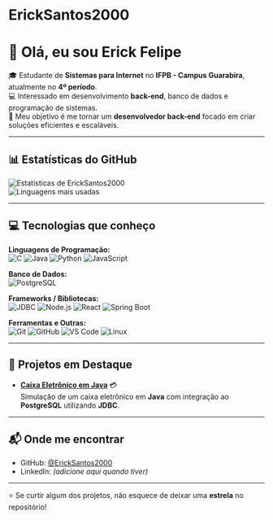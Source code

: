 # ErickSantos2000  

# 👋 Olá, eu sou Erick Felipe  

🎓 Estudante de **Sistemas para Internet** no **IFPB - Campus Guarabira**, atualmente no **4º período**.  
💻 Interessado em desenvolvimento **back-end**, banco de dados e programação de sistemas.  
🚀 Meu objetivo é me tornar um **desenvolvedor back-end** focado em criar soluções eficientes e escaláveis.  

---

## 📊 Estatísticas do GitHub  

![Estatísticas de ErickSantos2000](https://github-readme-stats.vercel.app/api?username=ErickSantos2000&show_icons=true&theme=radical)  
![Linguagens mais usadas](https://github-readme-stats.vercel.app/api/top-langs/?username=ErickSantos2000&layout=compact&theme=radical)  

---

## 💻 Tecnologias que conheço

**Linguagens de Programação:**  
![C](https://img.shields.io/badge/C-00599C?style=for-the-badge&logo=c&logoColor=white)
![Java](https://img.shields.io/badge/Java-007396?style=for-the-badge&logo=java&logoColor=white)
![Python](https://img.shields.io/badge/Python-3776AB?style=for-the-badge&logo=python&logoColor=white)
![JavaScript](https://img.shields.io/badge/JavaScript-F7DF1E?style=for-the-badge&logo=javascript&logoColor=black)

**Banco de Dados:**  
![PostgreSQL](https://img.shields.io/badge/PostgreSQL-4169E1?style=for-the-badge&logo=postgresql&logoColor=white)

**Frameworks / Bibliotecas:**  
![JDBC](https://img.shields.io/badge/JDBC-007396?style=for-the-badge&logo=java&logoColor=white)
![Node.js](https://img.shields.io/badge/Node.js-339933?style=for-the-badge&logo=node.js&logoColor=white)
![React](https://img.shields.io/badge/React-61DAFB?style=for-the-badge&logo=react&logoColor=black)
![Spring Boot](https://img.shields.io/badge/Spring%20Boot-6DB33F?style=for-the-badge&logo=spring&logoColor=white)

**Ferramentas e Outras:**  
![Git](https://img.shields.io/badge/Git-F05032?style=for-the-badge&logo=git&logoColor=white)
![GitHub](https://img.shields.io/badge/GitHub-181717?style=for-the-badge&logo=github&logoColor=white)
![VS Code](https://img.shields.io/badge/VS%20Code-007ACC?style=for-the-badge&logo=visual-studio-code&logoColor=white)
![Linux](https://img.shields.io/badge/Linux-FCC624?style=for-the-badge&logo=linux&logoColor=black)

---

## 🌟 Projetos em Destaque  

- [**Caixa Eletrônico em Java**](https://github.com/ErickSantos2000/caixa_eletronico.git) 💳  
  Simulação de um caixa eletrônico em **Java** com integração ao **PostgreSQL** utilizando **JDBC**.  

---

## 📬 Onde me encontrar  

- GitHub: [@ErickSantos2000](https://github.com/ErickSantos2000)  
- LinkedIn: *(adicione aqui quando tiver)*  

---

⭐ Se curtir algum dos projetos, não esquece de deixar uma **estrela** no repositório!  
